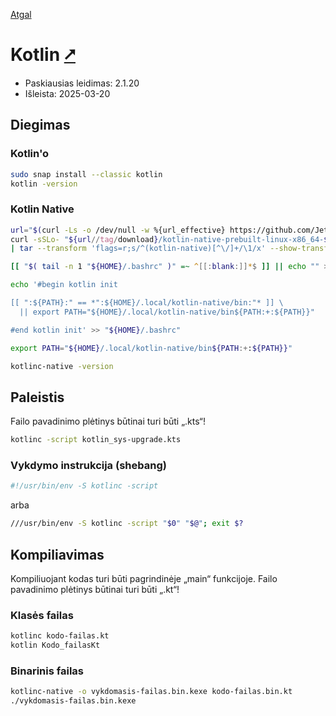 [Atgal](./readme.md)

# Kotlin [&#x2B67;](https://kotlinlang.org/)

* Paskiausias leidimas: 2.1.20
* Išleista: 2025-03-20

## Diegimas

### Kotlin'o

```bash
sudo snap install --classic kotlin
kotlin -version
```

### Kotlin Native

```bash
url="$(curl -Ls -o /dev/null -w %{url_effective} https://github.com/JetBrains/kotlin/releases/latest)"
curl -sSLo- "${url//tag/download}/kotlin-native-prebuilt-linux-x86_64-$(basename -- $url).tar.gz" \
| tar --transform 'flags=r;s/^(kotlin-native)[^\/]+/\1/x' --show-transformed-names -xzvC "${HOME}/.local"

[[ "$( tail -n 1 "${HOME}/.bashrc" )" =~ ^[[:blank:]]*$ ]] || echo "" >> "${HOME}/.bashrc"

echo '#begin kotlin init

[[ ":${PATH}:" == *":${HOME}/.local/kotlin-native/bin:"* ]] \
  || export PATH="${HOME}/.local/kotlin-native/bin${PATH:+:${PATH}}"

#end kotlin init' >> "${HOME}/.bashrc"

export PATH="${HOME}/.local/kotlin-native/bin${PATH:+:${PATH}}"

kotlinc-native -version  
```

## Paleistis

Failo pavadinimo plėtinys būtinai turi būti „.kts“!

```bash
kotlinc -script kotlin_sys-upgrade.kts
```

### Vykdymo instrukcija (shebang)

```bash
#!/usr/bin/env -S kotlinc -script
```

arba

```bash
///usr/bin/env -S kotlinc -script "$0" "$@"; exit $?
```

## Kompiliavimas

Kompiliuojant kodas turi būti pagrindinėje „main“ funkcijoje. Failo pavadinimo plėtinys būtinai turi būti „.kt“!

### Klasės failas

```bash
kotlinc kodo-failas.kt
kotlin Kodo_failasKt
```

### Binarinis failas

```bash
kotlinc-native -o vykdomasis-failas.bin.kexe kodo-failas.bin.kt
./vykdomasis-failas.bin.kexe
```
